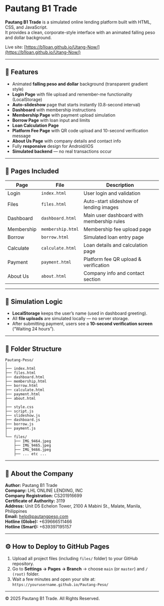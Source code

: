 # Pautang B1 Trade

**Pautang B1 Trade** is a simulated online lending platform built with HTML, CSS, and JavaScript.  
It provides a clean, corporate-style interface with an animated falling peso and dollar background.

Live site: [https://b1loan.github.io/Utang-Now/](https://b1loan.github.io/Utang-Now/)

---

## 💼 Features

- Animated **falling peso and dollar** background (transparent gradient style)
- **Login Page** with file upload and remember-me functionality (LocalStorage)
- **Auto-slideshow** page that starts instantly (0.8-second interval)
- **Dashboard** with membership instructions
- **Membership Page** with payment upload simulation
- **Borrow Page** with loan input and limits
- **Loan Calculation Page**
- **Platform Fee Page** with QR code upload and 10-second verification message
- **About Us Page** with company details and contact info
- Fully **responsive** design for Android/iOS
- **Simulated backend** — no real transactions occur

---

## 🧩 Pages Included

| Page | File | Description |
|------|------|--------------|
| Login | `index.html` | User login and validation |
| Files | `files.html` | Auto-start slideshow of lending images |
| Dashboard | `dashboard.html` | Main user dashboard with membership rules |
| Membership | `membership.html` | Membership fee upload page |
| Borrow | `borrow.html` | Simulated loan entry page |
| Calculate | `calculate.html` | Loan details and calculation page |
| Payment | `payment.html` | Platform fee QR upload & verification |
| About Us | `about.html` | Company info and contact section |

---

## 🧠 Simulation Logic

- **LocalStorage** keeps the user’s name (used in dashboard greeting).  
- All **file uploads** are simulated locally — no server storage.  
- After submitting payment, users see a **10-second verification screen** (“Waiting 24 hours”).

---

## 📂 Folder Structure

```
Pautang-Peso/
│
├── index.html
├── files.html
├── dashboard.html
├── membership.html
├── borrow.html
├── calculate.html
├── payment.html
├── about.html
│
├── style.css
├── script.js
├── slideshow.js
├── dashboard.js
├── borrow.js
├── payment.js
│
└── files/
    ├── IMG_9464.jpeg
    ├── IMG_9465.jpeg
    ├── IMG_9466.jpeg
    ├── ... etc ...
```

---

## 🏢 About the Company

**Author:** Pautang B1 Trade  
**Company:** LHL ONLINE LENDING, INC  
**Company Registration:** CS201916699  
**Certificate of Authority:** 3119  
**Address:** Unit D5 Echelon Tower, 2100 A Mabini St., Malate, Manila, Philippines  
**Email:** help@pautangpeso.com  
**Hotline (Globe):** +639666511466  
**Hotline (Smart):** +639397195157

---

## ⚙️ How to Deploy to GitHub Pages

1. Upload all project files (including `files/` folder) to your GitHub repository.
2. Go to **Settings → Pages → Branch** → choose `main` (or `master`) and `/ (root)` folder.
3. Wait a few minutes and open your site at:  
   `https://yourusername.github.io/Pautang-Peso/`

---

© 2025 Pautang B1 Trade. All Rights Reserved.
